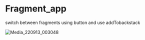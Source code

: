# Fragment_app
switch between fragments using button and use addTobackstack 


![Media_220913_003048](https://user-images.githubusercontent.com/72602749/189770481-e890819b-8fc1-4569-93c1-27827975cef8.gif)
